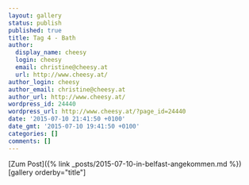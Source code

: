 ```yaml
---
layout: gallery
status: publish
published: true
title: Tag 4 - Bath
author:
  display_name: cheesy
  login: cheesy
  email: christine@cheesy.at
  url: http://www.cheesy.at/
author_login: cheesy
author_email: christine@cheesy.at
author_url: http://www.cheesy.at/
wordpress_id: 24440
wordpress_url: http://www.cheesy.at/?page_id=24440
date: '2015-07-10 21:41:50 +0100'
date_gmt: '2015-07-10 19:41:50 +0100'
categories: []
comments: []
---
```


[Zum Post]({% link _posts/2015-07-10-in-belfast-angekommen.md %})
[gallery orderby="title"]
